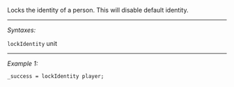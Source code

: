 Locks the identity of a person. This will disable default identity.


---
*Syntaxes:*

`lockIdentity` unit

---
*Example 1:*

```sqf
_success = lockIdentity player;
```